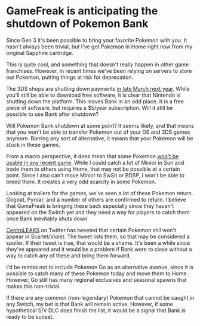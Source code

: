 # GameFreak is anticipating the shutdown of Pokemon Bank

Since Gen 3 it's been possible to bring your favorite Pokemon with you. It hasn't always been trivial, but I've got Pokemon in Home right now
from my original Sapphire cartridge.

This is quite cool, and something that doesn't really happen in other game franchises. However, in recent times we've been relying on servers
to store our Pokemon, putting things at risk for deprecation.

The 3DS shops are shutting down payments [in late March next year](https://en-americas-support.nintendo.com/app/answers/detail/a_id/57847/~/wii-u-%26-nintendo-3ds-eshop-discontinuation-q%26a).
While you'll still be able to download free software, it is clear that Nintendo is shutting down the platform. This leaves Bank in an odd place.
It is a free piece of software, but requires a $5/year subscription. Will it still be possible to use Bank after shutdown?

Will Pokemon Bank shutdown at some point? It seems likely, and that means that you won't be able to transfer Pokemon out of your DS and 3DS games anymore.
Barring any sort of alternative, it means that your Pokemon will be stuck in these games.

From a macro perspective, it does mean that some Pokemon [won't be usable in any recent game](https://www.reddit.com/r/TruePokemon/comments/sjopl2/gen_8_retrospective_what_pok%C3%A9mon_are_missing/).
While I could catch a lot of Minior in Sun and trade them to others using Home, that may not be possible at a certain point. Since I also can't move
Minior to SwSh or BDSP, I won't be able to breed them. It creates a very odd scarcity in some Pokemon.

Looking at trailers for the games, we've seen a lot of these Pokemon return. Gogoat, Pyroar, and a number of others are confirmed to return. I believe
that GameFreak is bringing these back especially since they haven't appeared on the Switch yet and they need a way for players to catch them once
Bank inevitably shuts down.

[CentroLEAKS](https://twitter.com/CentroLeaks/status/1579706742409424897) on Twitter has tweeted that certain Pokemon still won't appear in Scarlet/Violet.
The tweet lists them, so that may be considered a spoiler. If their tweet is true, that would be a shame. It's been a while since they've appeared and
it would be a problem if Bank were to close without a way to catch any of these and bring them forward.

I'd be remiss not to include Pokemon Go as an alternative avenue, since it is possible to catch many of these Pokemon today and move them to Home.
However, Go still has many regional exclusives and seasonal spawns that makes this non-trivial.

If there are any common (non-legendary) Pokemon that cannot be caught in any Switch, my bet is that Bank will remain active. However, if some hypothetical
S/V DLC does finish the list, it would be a signal that Bank is ready to be sunset.
